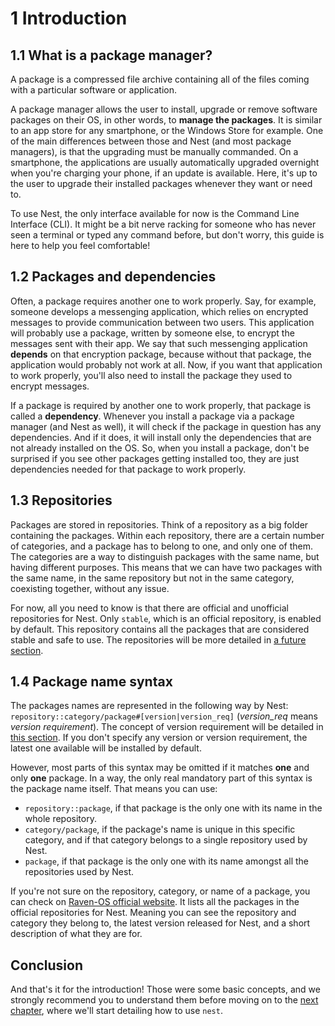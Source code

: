 # 1 Introduction
## 1.1 What is a package manager?
A package is a compressed file archive containing all of the files coming with a particular software or application.

A package manager allows the user to install, upgrade or remove software packages on their OS, in other words, to **manage the packages**.
It is similar to an app store for any smartphone, or the Windows Store for example. One of the main differences between those and Nest (and most package managers), is that the upgrading must be manually commanded.
On a smartphone, the applications are usually automatically upgraded overnight when you're charging your phone, if an update is available.
Here, it's up to the user to upgrade their installed packages whenever they want or need to.

To use Nest, the only interface available for now is the Command Line Interface (CLI).
It might be a bit nerve racking for someone who has never seen a terminal or typed any command before, but don't worry, this guide is here to help you feel comfortable!

## 1.2 Packages and dependencies
Often, a package requires another one to work properly.
Say, for example, someone develops a messenging application, which relies on encrypted messages to provide communication between two users.
This application will probably use a package, written by someone else, to encrypt the messages sent with their app.
We say that such messenging application **depends** on that encryption package, because without that package, the application would probably not work at all.
Now, if you want that application to work properly, you'll also need to install the package they used to encrypt messages.

If a package is required by another one to work properly, that package is called a **dependency**.
Whenever you install a package via a package manager (and Nest as well), it will check if the package in question has any dependencies.
And if it does, it will install only the dependencies that are not already installed on the OS.
So, when you install a package, don't be surprised if you see other packages getting installed too, they are just dependencies needed for that package to work properly.

## 1.3 Repositories
Packages are stored in repositories.
Think of a repository as a big folder containing the packages.
Within each repository, there are a certain number of categories, and a package has to belong to one, and only one of them.
The categories are a way to distinguish packages with the same name, but having different purposes.
This means that we can have two packages with the same name, in the same repository but not in the same category, coexisting together, without any issue.

[//]: # (TODO: Add link to the section 3.1)
For now, all you need to know is that there are official and unofficial repositories for Nest.
Only `stable`, which is an official repository, is enabled by default.
This repository contains all the packages that are considered stable and safe to use.
The repositories will be more detailed in [a future section]().

## 1.4 Package name syntax
[//]: # (TODO: add link to the section 3.3)
The packages names are represented in the following way by Nest: `repository::category/package#[version|version_req]` (*version_req* means *version requirement*).
The concept of version requirement will be detailed in [this section]().
If you don't specify any version or version requirement, the latest one available will be installed by default.

However, most parts of this syntax may be omitted if it matches **one** and only **one** package.
In a way, the only real mandatory part of this syntax is the package name itself. That means you can use:
* `repository::package`, if that package is the only one with its name in the whole repository.
* `category/package`, if the package's name is unique in this specific category, and if that category belongs to a single repository used by Nest.
* `package`, if that package is the only one with its name amongst all the repositories used by Nest.

If you're not sure on the repository, category, or name of a package, you can check on [Raven-OS official website](https://packages.raven-os.org).
It lists all the packages in the official repositories for Nest.
Meaning you can see the repository and category they belong to, the latest version released for Nest, and a short description of what they are for.

## Conclusion
[//]: # (TODO: add link to chapter 2)
And that's it for the introduction!
Those were some basic concepts, and we strongly recommend you to understand them before moving on to the [next chapter](), where we'll start detailing how to use `nest`.